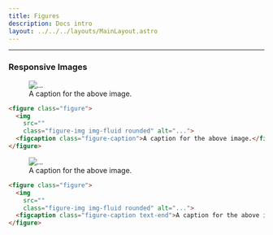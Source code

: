 ```yaml
---
title: Figures
description: Docs intro
layout: ../../../layouts/MainLayout.astro
---
```


<hr>

### Responsive Images

<div class="card">
  <div class="card-body">
    <figure class="figure">
      <img
        src="https://images.unsplash.com/photo-1550745165-9bc0b252726f?ixlib=rb-1.2.1&ixid=MnwxMjA3fDB8MHxwaG90by1wYWdlfHx8fGVufDB8fHx8&auto=format&fit=crop&w=1470&q=80"
        class="figure-img img-fluid rounded" alt="...">
      <figcaption class="figure-caption">A caption for the above image.</figcaption>
    </figure>
  </div>
</div>

```html
<figure class="figure">
  <img
    src=""
    class="figure-img img-fluid rounded" alt="...">
  <figcaption class="figure-caption">A caption for the above image.</figcaption>
</figure>
```

<div class="card">
  <div class="card-body">
    <figure class="figure">
      <img
        src="https://images.unsplash.com/photo-1550745165-9bc0b252726f?ixlib=rb-1.2.1&ixid=MnwxMjA3fDB8MHxwaG90by1wYWdlfHx8fGVufDB8fHx8&auto=format&fit=crop&w=1470&q=80"
        class="figure-img img-fluid rounded" alt="...">
      <figcaption class="figure-caption text-end">A caption for the above image.</figcaption>
    </figure>
  </div>
</div>

```html
<figure class="figure">
  <img
    src=""
    class="figure-img img-fluid rounded" alt="...">
  <figcaption class="figure-caption text-end">A caption for the above image.</figcaption>
</figure>
```